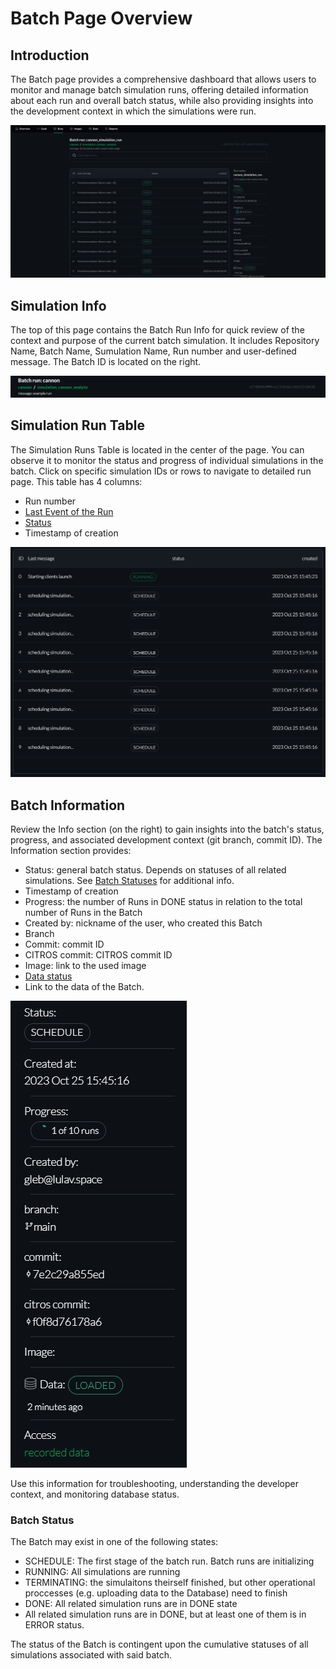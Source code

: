 <!-- # Simulation Run
## Introduction
## Simulation Run Table
the explanation you wrote
## Simulation Events
short explanation
### Time
### Type...

-->
# Batch Page Overview

## Introduction
The Batch page provides a comprehensive dashboard that allows users to monitor and manage batch simulation runs, offering detailed information about each run and overall batch status, while also providing insights into the development context in which the simulations were run.

![png](img/batch0.png "Batch page overview")

## Simulation Info

The top of this page contains the Batch Run Info for quick review of the context and purpose of the current batch simulation. It includes Repository Name, Batch Name, Sumulation Name, Run number and user-defined message. The Batch ID is located on the right.

![png](img/batch1.png "Simulation Info")

## Simulation Run Table

The Simulation Runs Table is located in the center of the page. You can observe it to monitor the status and progress of individual simulations in the batch. Click on specific simulation IDs or rows to navigate to detailed run page. This table has 4 columns:

* Run number
* [Last Event of the Run](https://citros.io/doc/docs/simulations/sim_run_page)
* [Status](https://citros.io/doc/docs/simulations/sim_runs_page)
* Timestamp of creation

![png](img/batch2.png "Simulation Run Table")

## Batch Information

Review the Info section (on the right) to gain insights into the batch's status, progress, and associated development context (git branch, commit ID). The Information section provides:

* Status: general batch status. Depends on statuses of all related simulations. See [Batch Statuses](#batch-status) for additional info.
* Timestamp of creation
* Progress: the number of Runs in DONE status in relation to the total number of Runs in the Batch
* Created by: nickname of the user, who created this Batch
* Branch
* Commit: commit ID
* CITROS commit: CITROS commit ID
* Image: link to the used image
* [Data status](https://citros.io/doc/docs/simulations/sim_runs_page)
* Link to the data of the Batch.

![png](img/batch3.png "Batch Information")

Use this information for troubleshooting, understanding the developer context, and monitoring database status.

### Batch Status

The Batch may exist in one of the following states: 
* SCHEDULE: The first stage of the batch run. Batch runs are initializing
* RUNNING: All simulations are running
* TERMINATING: the simulaitons theirself finished, but other operational proccesses (e.g. uploading data to the Database) need to finish
* DONE: All related simulation runs are in DONE state
* All related simulation runs are in DONE, but at least one of them is in ERROR status.

The status of the Batch is contingent upon the cumulative statuses of all simulations associated with said batch.